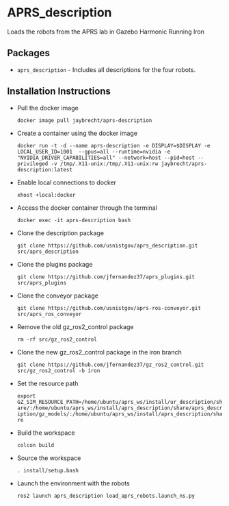 # APRS_description
Loads the robots from the APRS lab in Gazebo Harmonic Running Iron

## Packages
* `aprs_description` - Includes all descriptions for the four robots.

## Installation Instructions
* Pull the docker image

    `docker image pull jaybrecht/aprs-description`

* Create a container using the docker image

    `docker run -t -d --name aprs-description -e DISPLAY=$DISPLAY -e LOCAL_USER_ID=1001  --gpus=all --runtime=nvidia -e "NVIDIA_DRIVER_CAPABILITIES=all" --network=host --pid=host --privileged -v /tmp/.X11-unix:/tmp/.X11-unix:rw jaybrecht/aprs-description:latest`

* Enable local connections to docker

    `xhost +local:docker`

* Access the docker container through the terminal

    `docker exec -it aprs-description bash`

* Clone the description package

    `git clone https://github.com/usnistgov/aprs_description.git src/aprs_description`

* Clone the plugins package

    `git clone https://github.com/jfernandez37/aprs_plugins.git src/aprs_plugins`

* Clone the conveyor package

    `git clone https://github.com/usnistgov/aprs-ros-conveyor.git src/aprs_ros_conveyor`

* Remove the old gz_ros2_control package

    `rm -rf src/gz_ros2_control`

* Clone the new gz_ros2_control package in the iron branch

    `git clone https://github.com/jfernandez37/gz_ros2_control.git src/gz_ros2_control -b iron`

* Set the resource path

    `export GZ_SIM_RESOURCE_PATH=/home/ubuntu/aprs_ws/install/ur_description/share/:/home/ubuntu/aprs_ws/install/aprs_description/share/aprs_description/gz_models/:/home/ubuntu/aprs_ws/install/aprs_description/share`

* Build the workspace

  `colcon build`

* Source the workspace

    `. install/setup.bash`

* Launch the environment with the robots

    `ros2 launch aprs_description load_aprs_robots.launch_ns.py `
